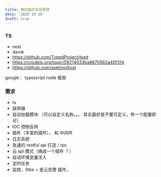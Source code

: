 ```yaml
---
title: 懒加载的实现原理
date: '2020-10-26'
draft: true
---
```


### TS

- nest
- daruk
- https://github.com/TypedProject/tsed
- https://cnodejs.org/topic/59214033ba8670562a40f314
- https://github.com/axetroy/kost

google： typescript node 框架

### 需求

- ts
- 装饰器
- 自动加载模块 （可以自定义名称。。。 其实最好是不要可定义，传一个配置即可）
- IOC 控制反转
- 插件（丰富的插件）， 和 中间件
- 日志系统
- 急速的 restful api 打造 / rpc
- 云 api 模式（搞成一个插件 ？）
- 自动环境变量注入
- 定时任务
- 监控，Stke + 星云告警 插件，
